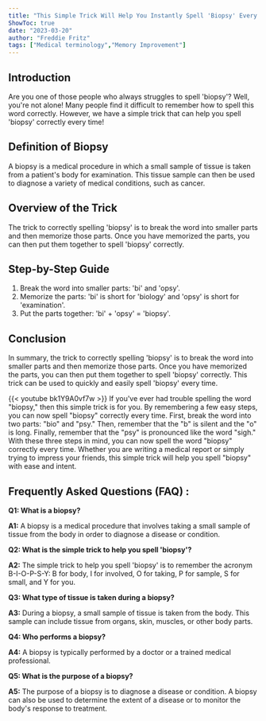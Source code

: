```yaml
---
title: "This Simple Trick Will Help You Instantly Spell 'Biopsy' Every Time!"
ShowToc: true 
date: "2023-03-20"
author: "Freddie Fritz" 
tags: ["Medical terminology","Memory Improvement"]
---
```

## Introduction
Are you one of those people who always struggles to spell 'biopsy'? Well, you're not alone! Many people find it difficult to remember how to spell this word correctly. However, we have a simple trick that can help you spell 'biopsy' correctly every time!

## Definition of Biopsy
A biopsy is a medical procedure in which a small sample of tissue is taken from a patient's body for examination. This tissue sample can then be used to diagnose a variety of medical conditions, such as cancer.

## Overview of the Trick
The trick to correctly spelling 'biopsy' is to break the word into smaller parts and then memorize those parts. Once you have memorized the parts, you can then put them together to spell 'biopsy' correctly. 

## Step-by-Step Guide
1. Break the word into smaller parts: 'bi' and 'opsy'. 
2. Memorize the parts: 'bi' is short for 'biology' and 'opsy' is short for 'examination'. 
3. Put the parts together: 'bi' + 'opsy' = 'biopsy'. 

## Conclusion
In summary, the trick to correctly spelling 'biopsy' is to break the word into smaller parts and then memorize those parts. Once you have memorized the parts, you can then put them together to spell 'biopsy' correctly. This trick can be used to quickly and easily spell 'biopsy' every time.

{{< youtube bk1Y9A0vf7w >}} 
If you've ever had trouble spelling the word "biopsy," then this simple trick is for you. By remembering a few easy steps, you can now spell "biopsy" correctly every time. First, break the word into two parts: "bio" and "psy." Then, remember that the "b" is silent and the "o" is long. Finally, remember that the "psy" is pronounced like the word "sigh." With these three steps in mind, you can now spell the word "biopsy" correctly every time. Whether you are writing a medical report or simply trying to impress your friends, this simple trick will help you spell "biopsy" with ease and intent.

## Frequently Asked Questions (FAQ) :
**Q1: What is a biopsy?**

**A1:** A biopsy is a medical procedure that involves taking a small sample of tissue from the body in order to diagnose a disease or condition. 

**Q2: What is the simple trick to help you spell 'biopsy'?**

**A2:** The simple trick to help you spell 'biopsy' is to remember the acronym B-I-O-P-S-Y: B for body, I for involved, O for taking, P for sample, S for small, and Y for you. 

**Q3: What type of tissue is taken during a biopsy?**

**A3:** During a biopsy, a small sample of tissue is taken from the body. This sample can include tissue from organs, skin, muscles, or other body parts. 

**Q4: Who performs a biopsy?**

**A4:** A biopsy is typically performed by a doctor or a trained medical professional. 

**Q5: What is the purpose of a biopsy?**

**A5:** The purpose of a biopsy is to diagnose a disease or condition. A biopsy can also be used to determine the extent of a disease or to monitor the body's response to treatment.





